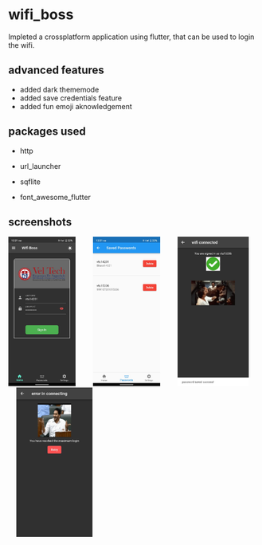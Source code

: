 # wifi_boss

Impleted a crossplatform application using flutter, that can be used to login the wifi.

## advanced features
- added dark thememode
- added save credentials feature
- added fun emoji aknowledgement
## packages used
- http

- url_launcher

- sqflite

- font_awesome_flutter


## screenshots

<div float='left'>
<img src="https://github.com/kx3ez1/wifi-boss/blob/master/images/mainScreen.jpeg" height=300>
&nbsp; &nbsp; &nbsp; &nbsp;
<img src="https://github.com/kx3ez1/wifi-boss/blob/master/images/passwordScreen.jpeg" height=300>
&nbsp; &nbsp; &nbsp; &nbsp;
<img src="https://github.com/kx3ez1/wifi-boss/blob/master/images/connectedScreen.jpeg" height=300>
&nbsp; &nbsp; &nbsp; &nbsp;
<img src="https://github.com/kx3ez1/wifi-boss/blob/master/images/errorConnecting.jpeg" height=300>
  &nbsp; &nbsp; &nbsp; &nbsp;
 </div>
